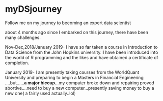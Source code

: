 # myDSjourney
Follow me on my journey to becoming an expert data scientist

about 4 months ago since I embarked on this journey, there have been many challenges. 

Nov-Dec,2018/January 2019-  I have so far taken a course in Introduction to Data Science from the John Hopkins  university. I have been introduced into the world of R programming and the likes and have obtained a certificate of completion. 

January 2019-   I am presently taking courses from the WorldQuant University and preparing to begin a Masters in Financial Engineering
....but......**a major hiccup.**..my computer broke down and repairing proved abortive....need to buy a new computer...presently saving money to buy a new one( a fairly used actually..lol)
